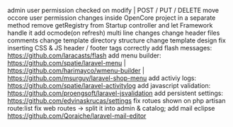 admin user permission checked on modify | POST / PUT / DELETE
move occore user permission changes inside OpenCore project in a separate method
remove getRegistry from Startup controller and let Framework handle it
add ocmode(on refresh) multi line changes
change header files comments
change template directory structure
change template design
fix inserting CSS & JS header / footer tags correctly
add flash messages: https://github.com/laracasts/flash
add menu builder: https://github.com/spatie/laravel-menu | https://github.com/harimayco/wmenu-builder | https://github.com/msurguy/laravel-shop-menu
add activiy logs: https://github.com/spatie/laravel-activitylog
add javascript validation: https://github.com/proengsoft/laravel-jsvalidation
add persistent settings: https://github.com/edvinaskrucas/settings
fix rotues shown on php artisan route:list
fix web routes -> split it into admin & catalog;
add mail eclipse https://github.com/Qoraiche/laravel-mail-editor

